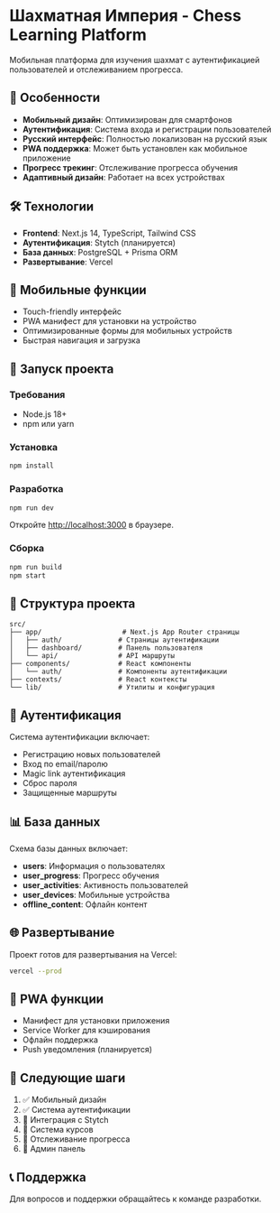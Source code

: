 # Шахматная Империя - Chess Learning Platform

Мобильная платформа для изучения шахмат с аутентификацией пользователей и отслеживанием прогресса.

## 🚀 Особенности

- **Мобильный дизайн**: Оптимизирован для смартфонов
- **Аутентификация**: Система входа и регистрации пользователей
- **Русский интерфейс**: Полностью локализован на русский язык
- **PWA поддержка**: Может быть установлен как мобильное приложение
- **Прогресс трекинг**: Отслеживание прогресса обучения
- **Адаптивный дизайн**: Работает на всех устройствах

## 🛠️ Технологии

- **Frontend**: Next.js 14, TypeScript, Tailwind CSS
- **Аутентификация**: Stytch (планируется)
- **База данных**: PostgreSQL + Prisma ORM
- **Развертывание**: Vercel

## 📱 Мобильные функции

- Touch-friendly интерфейс
- PWA манифест для установки на устройство
- Оптимизированные формы для мобильных устройств
- Быстрая навигация и загрузка

## 🚀 Запуск проекта

### Требования
- Node.js 18+
- npm или yarn

### Установка
```bash
npm install
```

### Разработка
```bash
npm run dev
```

Откройте [http://localhost:3000](http://localhost:3000) в браузере.

### Сборка
```bash
npm run build
npm start
```

## 📁 Структура проекта

```
src/
├── app/                    # Next.js App Router страницы
│   ├── auth/              # Страницы аутентификации
│   ├── dashboard/         # Панель пользователя
│   └── api/               # API маршруты
├── components/            # React компоненты
│   └── auth/              # Компоненты аутентификации
├── contexts/              # React контексты
└── lib/                   # Утилиты и конфигурация
```

## 🔐 Аутентификация

Система аутентификации включает:
- Регистрацию новых пользователей
- Вход по email/паролю
- Magic link аутентификация
- Сброс пароля
- Защищенные маршруты

## 📊 База данных

Схема базы данных включает:
- **users**: Информация о пользователях
- **user_progress**: Прогресс обучения
- **user_activities**: Активность пользователей
- **user_devices**: Мобильные устройства
- **offline_content**: Офлайн контент

## 🌐 Развертывание

Проект готов для развертывания на Vercel:

```bash
vercel --prod
```

## 📱 PWA функции

- Манифест для установки приложения
- Service Worker для кэширования
- Офлайн поддержка
- Push уведомления (планируется)

## 🎯 Следующие шаги

1. ✅ Мобильный дизайн
2. ✅ Система аутентификации
3. 🔄 Интеграция с Stytch
4. 🔄 Система курсов
5. 🔄 Отслеживание прогресса
6. 🔄 Админ панель

## 📞 Поддержка

Для вопросов и поддержки обращайтесь к команде разработки.
